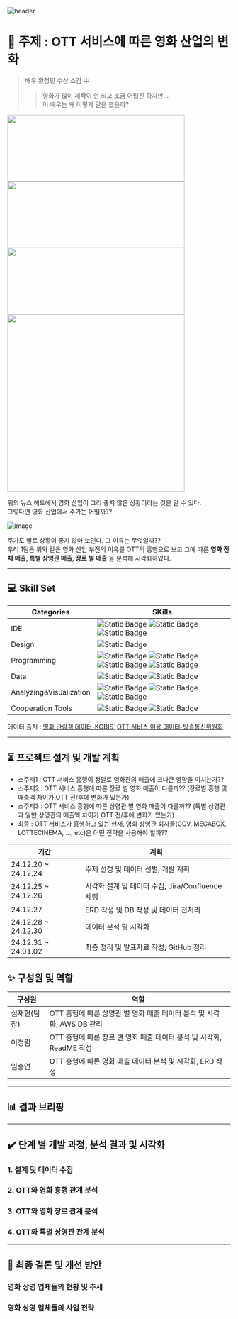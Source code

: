 ![header](https://capsule-render.vercel.app/api?type=waving&&&color=timeGradient&height=200&section=header&text=영화산업%20이대로%20괜찮은가?&fontColor=ffffff&fontAlign=63&fontAlignY=30&animation=twinkling&fontSize=50&desc=Team1.%20EDA%20Project&descSize=30&descAlign=80)

# :dart: 주제 : OTT 서비스에 따른 영화 산업의 변화
> 배우 황정민 수상 소감 中
>   > 영화가 많이 제작이 안 되고 조금 어렵긴 하지만...                
이 배우는 왜 이렇게 말을 했을까?


<img src="https://github.com/user-attachments/assets/31b5d722-1fc4-4ff7-853f-47ce0e9342e4" width="400" height="150"/>  <img src="https://github.com/user-attachments/assets/4a088b2b-8f3b-428f-af94-6e80da0ae8af" width="400" height="150"/>                               
<img src="https://github.com/user-attachments/assets/dbde6505-4fc0-4162-ae8f-9d26b3fe32e5" width="400" height="150"/>  <img src="https://github.com/user-attachments/assets/4d815d95-13ca-4500-b2dd-799223fd65f2" width="400" weight="150/">

위의 뉴스 헤드에서 영화 산업이 그리 좋지 않은 상황이라는 것을 알 수 있다.                                   
그렇다면 영화 산업에서 주가는 어떨까??           

![image](https://github.com/user-attachments/assets/f08fa30f-c3fa-4917-8a81-dbeb8048e529)

주가도 별로 상황이 좋지 않아 보인다.
그 이유는 무엇일까??             
우리 1팀은 위와 같은 영화 산업 부진의 이유를 OTT의 흥행으로 보고 그에 따른 **영화 전체 매출, 특별 상영관 매출, 장르 별 매출** 을 분석해 시각화하였다.
***
## :computer: Skill Set
|Categories|SKills|
|------|------|
|IDE|![Static Badge](https://img.shields.io/badge/linux-%23FCC624?style=plastic&logo=linux&logoColor=ffffff) ![Static Badge](https://img.shields.io/badge/ubuntu-22.04-grey?style=plastic&logo=ubuntu&logoColor=ffffff&labelColor=%23E95420) ![Static Badge](https://img.shields.io/badge/vsCode-%232185D0?style=plastic&logo=vscode&logoColor=ffffff) |
|Design|![Static Badge](https://img.shields.io/badge/ERD%20Cloud-%237F52FF?style=plastic)|
|Programming|![Static Badge](https://img.shields.io/badge/Python-%233776AB?style=plastic&logo=python&logoColor=ffffff) ![Static Badge](https://img.shields.io/badge/jupyter-%23F37626?style=plastic&logo=jupyter&logoColor=ffffff) ![Static Badge](https://img.shields.io/badge/selenium-%2343B02A?style=plastic&logo=selenium&logoColor=ffffff) ![Static Badge](https://img.shields.io/badge/beautifulsoup-grey?style=plastic&logoColor=ffffff)|
|Data|![Static Badge](https://img.shields.io/badge/mysql-%234479A1?style=plastic&logo=mysql&logoColor=ffffff) ![Static Badge](https://img.shields.io/badge/amazonrds-%23527FFF?style=plastic&logo=amazonrds&logoColor=ffffff)|
|Analyzing&Visualization|![Static Badge](https://img.shields.io/badge/numpy-%23013243?style=plastic&logo=numpy&logoColor=ffffff) ![Static Badge](https://img.shields.io/badge/pandas-%23150458?style=plastic&logo=pandas&logoColor=ffffff) ![Static Badge](https://img.shields.io/badge/matplotlib-grey?style=plastic&logo=matplotlib&logoColor=ffffff)|
|Cooperation Tools|![Static Badge](https://img.shields.io/badge/jira-%230052CC?style=plastic&logo=jira&logoColor=ffffff) ![Static Badge](https://img.shields.io/badge/confluence-%23172B4D?style=plastic&logo=confluence&logoColor=ffffff)|

데이터 출처 : [영화 관람객 데이터-KOBIS](https://www.kobis.or.kr/kobis/business/stat/boxs/findYearlyBoxOfficeList.do), [OTT 서비스 이용 데이터-방송통신위원회](https://kcc.go.kr/user.do?mode=view&page=A05030000&dc=&boardId=1113&cp=1&nop=10&ctx=ALL&searchKey=TITLE&searchVal=OTT&boardSeq=64815)

***

## :hourglass_flowing_sand: 프로젝트 설계 및 개발 계획
- 소주제1 : OTT 서비스 흥행이 정말로 영화관의 매출에 크나큰 영향을 미치는가??
- 소주제2 : OTT 서비스 흥행에 따른 장르 별 영화 매출이 다를까?? (장르별 흥행 및 매축액 차이가 OTT 전/후에 변화가 있는가)
- 소주제3 : OTT 서비스 흥행에 따른 상영관 별 영화 매출이 다를까?? (특별 상영관과 일반 상영관의 매출액 차이가 OTT 전/후에 변화가 있는가)
- 최종 : OTT 서비스가 흥행하고 있는 현재, 영화 상영관 회사들(CGV, MEGABOX, LOTTECINEMA, ..., etc)은 어떤 전략을 사용해야 할까??

|기간|계획|
|-----|-----|
|24.12.20 ~ 24.12.24|주제 선정 및 데이터 선별, 개발 계획|
|24.12.25 ~ 24.12.26|시각화 설계 및 데이터 수집, Jira/Confluence 세팅|
|24.12.27|ERD 작성 및 DB 작성 및 데이터 전처리|
|24.12.28 ~ 24.12.30|데이터 분석 및 시각화|
|24.12.31 ~ 24.01.02|최종 정리 및 발표자료 작성, GitHub 정리|

## :sparkles: 구성원 및 역할
|구성원|역할|
|-----|-----|
|심재헌(팀장)| OTT 흥행에 따른 상영관 별 영화 매출 데이터 분석 및 시각화, AWS DB 관리|
|이정림| OTT 흥행에 따른 장르 별 영화 매출 데이터 분석 및 시각화, ReadME 작성|
|임승연| OTT 흥행에 따른 영화 매출 데이터 분석 및 시각화, ERD 작성|

***

## :bar_chart: 결과 브리핑

***

## :heavy_check_mark: 단계 별 개발 과정, 분석 결과 및 시각화
### 1. 설계 및 데이터 수집

### 2. OTT와 영화 흥행 관계 분석


### 3. OTT와 영화 장르 관계 분석


### 4. OTT와 특별 상영관 관계 분석


***

## :bell: 최종 결론 및 개선 방안
### 영화 상영 업체들의 현황 및 추세


### 영화 상영 업체들의 사업 전략
